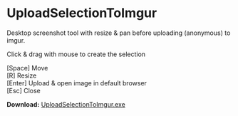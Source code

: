 UploadSelectionToImgur
======================

Desktop screenshot tool with resize &amp; pan before uploading (anonymous) to imgur.

Click & drag with mouse to create the selection


[Space] Move  
[R] Resize  
[Enter] Upload & open image in default browser  
[Esc] Close  


**Download:** [UploadSelectionToImgur.exe](https://github.com/kukeiko/UploadSelectionToImgur/raw/master/UploadSelectionToImgur.exe)
